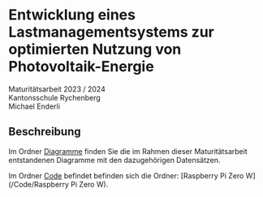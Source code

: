 # Entwicklung eines Lastmanagementsystems zur optimierten Nutzung von Photovoltaik-Energie
Maturitätsarbeit 2023 / 2024  
Kantonsschule Rychenberg  
Michael Enderli

## Beschreibung
Im Ordner [Diagramme](https://github.com/LaTartaRugaa/Lastmanagement-System/tree/main/Diagramme) finden Sie die im Rahmen dieser Maturitätsarbeit entstandenen Diagramme mit den dazugehörigen Datensätzen.  

Im Ordner [Code](https://github.com/LaTartaRugaa/Lastmanagement-System/tree/main/Code) befindet befinden sich die Ordner: [Raspberry Pi Zero W](/Code/Raspberry Pi Zero W).
